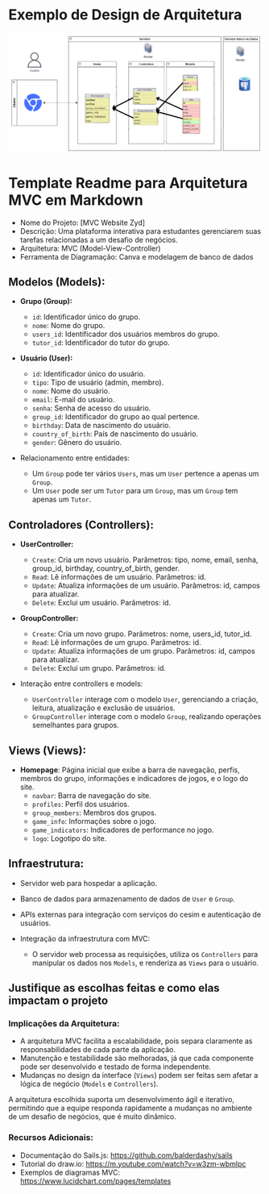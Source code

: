 # Exemplo de Design de Arquitetura

![MVC](image.png)

# Template Readme para Arquitetura MVC em Markdown

- Nome do Projeto: [MVC Website Zyd]
- Descrição: Uma plataforma interativa para estudantes gerenciarem suas tarefas relacionadas a um desafio de negócios.
- Arquitetura: MVC (Model-View-Controller)
- Ferramenta de Diagramação: Canva e modelagem de banco de dados

## Modelos (Models):

- **Grupo (Group):**
  - `id`: Identificador único do grupo.
  - `nome`: Nome do grupo.
  - `users_id`: Identificador dos usuários membros do grupo.
  - `tutor_id`: Identificador do tutor do grupo.
- **Usuário (User):**

  - `id`: Identificador único do usuário.
  - `tipo`: Tipo de usuário (admin, membro).
  - `nome`: Nome do usuário.
  - `email`: E-mail do usuário.
  - `senha`: Senha de acesso do usuário.
  - `group_id`: Identificador do grupo ao qual pertence.
  - `birthday`: Data de nascimento do usuário.
  - `country_of_birth`: País de nascimento do usuário.
  - `gender`: Gênero do usuário.

- Relacionamento entre entidades:
  - Um `Group` pode ter vários `Users`, mas um `User` pertence a apenas um `Group`.
  - Um `User` pode ser um `Tutor` para um `Group`, mas um `Group` tem apenas um `Tutor`.

## Controladores (Controllers):

- **UserController:**
  - `Create`: Cria um novo usuário. Parâmetros: tipo, nome, email, senha, group_id, birthday, country_of_birth, gender.
  - `Read`: Lê informações de um usuário. Parâmetros: id.
  - `Update`: Atualiza informações de um usuário. Parâmetros: id, campos para atualizar.
  - `Delete`: Exclui um usuário. Parâmetros: id.
- **GroupController:**

  - `Create`: Cria um novo grupo. Parâmetros: nome, users_id, tutor_id.
  - `Read`: Lê informações de um grupo. Parâmetros: id.
  - `Update`: Atualiza informações de um grupo. Parâmetros: id, campos para atualizar.
  - `Delete`: Exclui um grupo. Parâmetros: id.

- Interação entre controllers e models:
  - `UserController` interage com o modelo `User`, gerenciando a criação, leitura, atualização e exclusão de usuários.
  - `GroupController` interage com o modelo `Group`, realizando operações semelhantes para grupos.

## Views (Views):

- **Homepage**: Página inicial que exibe a barra de navegação, perfis, membros do grupo, informações e indicadores de jogos, e o logo do site.
  - `navbar`: Barra de navegação do site.
  - `profiles`: Perfil dos usuários.
  - `group_members`: Membros dos grupos.
  - `game_info`: Informações sobre o jogo.
  - `game_indicators`: Indicadores de performance no jogo.
  - `logo`: Logotipo do site.

## Infraestrutura:

- Servidor web para hospedar a aplicação.
- Banco de dados para armazenamento de dados de `User` e `Group`.
- APIs externas para integração com serviços do cesim e autenticação de usuários.

- Integração da infraestrutura com MVC:
  - O servidor web processa as requisições, utiliza os `Controllers` para manipular os dados nos `Models`, e renderiza as `Views` para o usuário.

## Justifique as escolhas feitas e como elas impactam o projeto

### Implicações da Arquitetura:

- A arquitetura MVC facilita a escalabilidade, pois separa claramente as responsabilidades de cada parte da aplicação.
- Manutenção e testabilidade são melhoradas, já que cada componente pode ser desenvolvido e testado de forma independente.
- Mudanças no design da interface (`Views`) podem ser feitas sem afetar a lógica de negócio (`Models` e `Controllers`).

A arquitetura escolhida suporta um desenvolvimento ágil e iterativo, permitindo que a equipe responda rapidamente a mudanças no ambiente de um desafio de negócios, que é muito dinâmico.

### Recursos Adicionais:

- Documentação do Sails.js: https://github.com/balderdashy/sails
- Tutorial do draw.io: https://m.youtube.com/watch?v=w3zm-wbmlpc
- Exemplos de diagramas MVC: https://www.lucidchart.com/pages/templates
